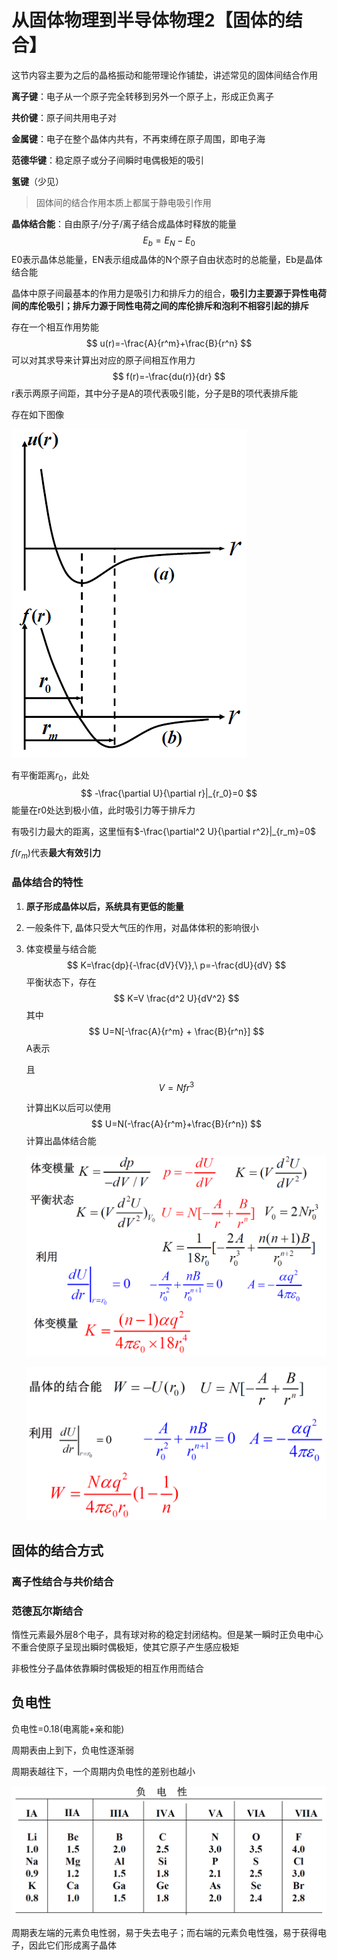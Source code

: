 # 从固体物理到半导体物理2【固体的结合】

这节内容主要为之后的晶格振动和能带理论作铺垫，讲述常见的固体间结合作用

**离子键**：电子从一个原子完全转移到另外一个原子上，形成正负离子

**共价键**：原子间共用电子对

**金属键**：电子在整个晶体内共有，不再束缚在原子周围，即电子海

**范德华键**：稳定原子或分子间瞬时电偶极矩的吸引

**氢键**（少见）

> 固体间的结合作用本质上都属于静电吸引作用

**晶体结合能**：自由原子/分子/离子结合成晶体时释放的能量
$$
E_b=E_N -E_0
$$
E0表示晶体总能量，EN表示组成晶体的N个原子自由状态时的总能量，Eb是晶体结合能

晶体中原子间最基本的作用力是吸引力和排斥力的组合，**吸引力主要源于异性电荷间的库伦吸引；排斥力源于同性电荷之间的库伦排斥和泡利不相容引起的排斥**

存在一个相互作用势能
$$
u(r)=-\frac{A}{r^m}+\frac{B}{r^n}
$$
可以对其求导来计算出对应的原子间相互作用力
$$
f(r)=-\frac{du(r)}{dr}
$$
r表示两原子间距，其中分子是A的项代表吸引能，分子是B的项代表排斥能

存在如下图像

![image-20220522174154375](从固体物理到半导体物理2【结合作用】.assets/image-20220522174154375.png)

有平衡距离$r_0$，此处
$$
-\frac{\partial U}{\partial r}|_{r_0}=0
$$
能量在r0处达到极小值，此时吸引力等于排斥力

有吸引力最大的距离，这里恒有$-\frac{\partial^2 U}{\partial r^2}|_{r_m}=0$

$f(r_m)$代表**最大有效引力**

### 晶体结合的特性

1. **原子形成晶体以后，系统具有更低的能量**

2. 一般条件下, 晶体只受大气压的作用，对晶体体积的影响很小

3. 体变模量与结合能
    $$
    K=\frac{dp}{-\frac{dV}{V}},\ p=-\frac{dU}{dV}
    $$
    平衡状态下，存在
    $$
    K=V \frac{d^2 U}{dV^2}
    $$
    其中
    $$
    U=N[-\frac{A}{r^m} + \frac{B}{r^n}]
    $$
    A表示

    且
    $$
    V=Nfr^3
    $$
    
    
    

    计算出K以后可以使用
    $$
    U=N(-\frac{A}{r^m}+\frac{B}{r^n})
    $$
    计算出晶体结合能

    

    

    ![image-20220522180321011](从固体物理到半导体物理2【结合作用】.assets/image-20220522180321011.png)

    ![image-20220522180355850](从固体物理到半导体物理2【结合作用】.assets/image-20220522180355850.png)



## 固体的结合方式





### 离子性结合与共价结合











### 范德瓦尔斯结合

惰性元素最外层8个电子，具有球对称的稳定封闭结构。但是某一瞬时正负电中心不重合使原子呈现出瞬时偶极矩，使其它原子产生感应极矩

非极性分子晶体依靠瞬时偶极矩的相互作用而结合











## 负电性

负电性=0.18(电离能+亲和能)

周期表由上到下，负电性逐渐弱

周期表越往下，一个周期内负电性的差别也越小

![image-20220522201149774](从固体物理到半导体物理2【结合作用】.assets/image-20220522201149774.png)

周期表左端的元素负电性弱，易于失去电子；而右端的元素负电性强，易于获得电子，因此它们形成离子晶体
